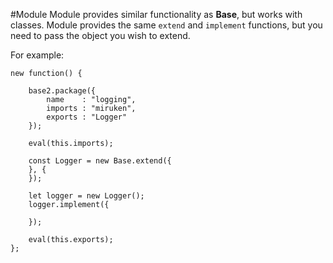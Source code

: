 #Module
Module provides similar functionality as **Base**, but works with classes. Module provides the same `extend` and `implement` functions, but you need to pass the object you wish to extend.

For example:

    new function() {

        base2.package({
            name    : "logging",
            imports : "miruken",
            exports : "Logger"
        });

        eval(this.imports);

        const Logger = new Base.extend({
        }, {
        });

        let logger = new Logger();
        logger.implement({
            
        });

        eval(this.exports);
    };

